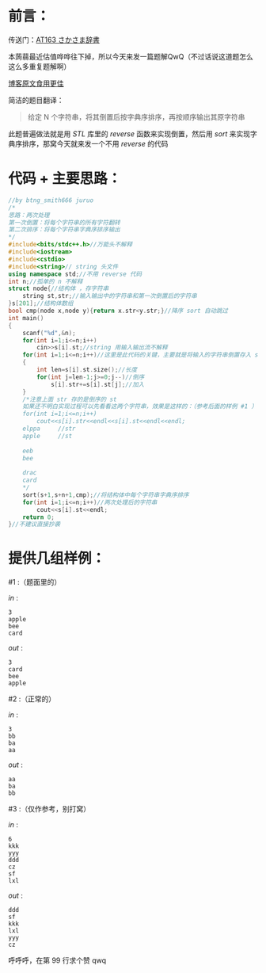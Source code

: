# 前言：

传送门：[AT163 さかさま辞書](https://www.luogu.com.cn/problem/AT163)

本蒟蒻最近估值哗哗往下掉，所以今天来发一篇题解QwQ（不过话说这道题怎么这么多重复题解啊）

[博客原文食用更佳](https://www.luogu.com.cn/blog/X-SSS-Tng/solution-at163)

简洁的题目翻译：

> 给定 N 个字符串，将其倒置后按字典序排序，再按顺序输出其原字符串

此题普遍做法就是用 $STL$ 库里的 $reverse$ 函数来实现倒置，然后用 $sort$ 来实现字典序排序，那窝今天就来发一个不用 $reverse$ 的代码

# 代码 + 主要思路：
```cpp
//by btng_smith666 juruo
/*
思路：两次处理 
第一次倒置：将每个字符串的所有字符翻转
第二次排序：将每个字符串字典序排序输出 
*/
#include<bits/stdc++.h>//万能头不解释 
#include<iostream>
#include<cstdio>
#include<string>// string 头文件 
using namespace std;//不用 reverse 代码 
int n;//孤单的 n 不解释 
struct node{//结构体 ，存字符串 
	string st,str;//输入输出中的字符串和第一次倒置后的字符串 
}s[201];//结构体数组 
bool cmp(node x,node y){return x.str<y.str;}//降序 sort 自动跳过 
int main()
{
	scanf("%d",&n);
	for(int i=1;i<=n;i++)
		cin>>s[i].st;//string 用输入输出流不解释 
	for(int i=1;i<=n;i++)//这里是此代码的关键，主要就是将输入的字符串倒置存入 str 中 
	{
		int len=s[i].st.size();//长度 
		for(int j=len-1;j>=0;j--)//倒序 
			s[i].str+=s[i].st[j];//加入 
	}
	/*注意上面 str 存的是倒序的 st 
	如果还不明白实现过程可以先看看这两个字符串，效果是这样的：（参考后面的样例 #1 ） 
	for(int i=1;i<=n;i++)
		cout<<s[i].str<<endl<<s[i].st<<endl<<endl;
	elppa     //str
	apple     //st
	
	eeb
	bee
	
	drac
	card
	*/
	sort(s+1,s+n+1,cmp);//将结构体中每个字符串字典序排序 
	for(int i=1;i<=n;i++)//两次处理后的字符串 
		cout<<s[i].st<<endl;
	return 0;
}//不建议直接抄袭 
```

# 提供几组样例：

#1 :（题面里的）

$in$ :
```
3
apple
bee
card
```
$out$ :
```
3
card
bee
apple
```
#2 :（正常的）

$in$ :
```
3
bb
ba
aa
```
$out$ :
```
aa
ba
bb
```
#3 :（仅作参考，别打窝）

$in$ :
```
6
kkk
yyy
ddd
cz
sf
lxl
```
$out$ :
```
ddd
sf
kkk
lxl
yyy
cz
```
呼呼呼，在第 99 行求个赞
qwq